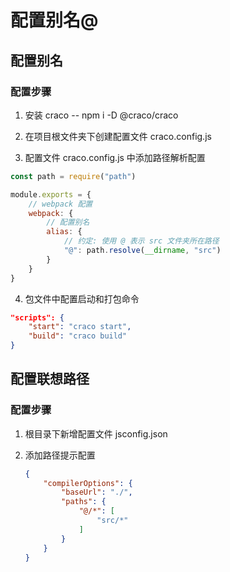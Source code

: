 # 配置别名@

## 配置别名

### 配置步骤

1.  安装 craco -- npm i -D @craco/craco

2.  在项目根文件夹下创建配置文件 craco.config.js

3.  配置文件 craco.config.js 中添加路径解析配置

   ```javascript
   const path = require("path")

   module.exports = {
       // webpack 配置
       webpack: {
           // 配置别名
           alias: {
               // 约定: 使用 @ 表示 src 文件夹所在路径
               "@": path.resolve(__dirname, "src")
           }
       }
   }

   ```

4.  包文件中配置启动和打包命令

   ```json
   "scripts": {
       "start": "craco start",
       "build": "craco build"
   }
   ```

## 配置联想路径

### 配置步骤

1. 根目录下新增配置文件 jsconfig.json

2. 添加路径提示配置

   ```json
   {
       "compilerOptions": {
           "baseUrl": "./",
           "paths": {
               "@/*": [
                   "src/*"
               ]
           }
       }
   }
   ```

   ​

